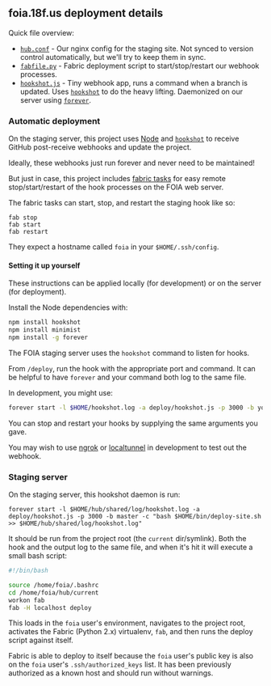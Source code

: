 ## foia.18f.us deployment details

Quick file overview:

* [`hub.conf`](hub.conf) - Our nginx config for the staging site. Not synced to version control automatically, but we'll try to keep them in sync.
* [`fabfile.py`](fabfile.py) - Fabric deployment script to start/stop/restart our webhook processes.
* [`hookshot.js`](hookshot.js) - Tiny webhook app, runs a command when a branch is updated. Uses [`hookshot`](https://github.com/coreh/hookshot) to do the heavy lifting. Daemonized on our server using [`forever`](https://github.com/nodejitsu/forever).

### Automatic deployment

On the staging server, this project uses [Node](http://nodejs.org) and [`hookshot`](https://github.com/coreh/hookshot) to receive GitHub post-receive webhooks and update the project.

Ideally, these webhooks just run forever and never need to be maintained!

But just in case, this project includes [fabric tasks](http://www.fabfile.org/) for easy remote stop/start/restart of the hook processes on the FOIA web server.

The fabric tasks can start, stop, and restart the staging hook like so:

```
fab stop
fab start
fab restart
```

They expect a hostname called `foia` in your `$HOME/.ssh/config`.

#### Setting it up yourself

These instructions can be applied locally (for development) or on the server (for deployment).

Install the Node dependencies with:

```bash
npm install hookshot
npm install minimist
npm install -g forever
```

The FOIA staging server uses the `hookshot` command to listen for hooks.

From `/deploy`, run the hook with the appropriate port and command. It can be helpful to have `forever` and your command both log to the same file.

In development, you might use:

```bash
forever start -l $HOME/hookshot.log -a deploy/hookshot.js -p 3000 -b your-branch -c "cd $HOME/foia/hub && git pull && jekyll build >> $HOME/hookshot.log"
```

You can stop and restart your hooks by supplying the same arguments you gave.

You may wish to use [ngrok](https://ngrok.com/) or [localtunnel](https://localtunnel.me/) in development to test out the webhook.

### Staging server

On the staging server, this hookshot daemon is run:

```
forever start -l $HOME/hub/shared/log/hookshot.log -a deploy/hookshot.js -p 3000 -b master -c "bash $HOME/bin/deploy-site.sh >> $HOME/hub/shared/log/hookshot.log"
```

It should be run from the project root (the `current` dir/symlink). Both the hook and the output log to the same file, and when it's hit it will execute a small bash script:

```bash
#!/bin/bash

source /home/foia/.bashrc
cd /home/foia/hub/current
workon fab
fab -H localhost deploy
```

This loads in the `foia` user's environment, navigates to the project root, activates the Fabric (Python 2.x) virtualenv, `fab`, and then runs the deploy script against itself.

Fabric is able to deploy to itself because the `foia` user's public key is also on the `foia` user's `.ssh/authorized_keys` list. It has been previously authorized as a known host and should run without warnings.

